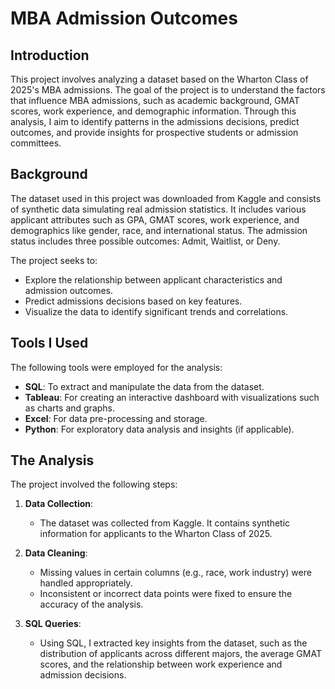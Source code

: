 # MBA Admission Outcomes

## Introduction
This project involves analyzing a dataset based on the Wharton Class of 2025's MBA admissions. The goal of the project is to understand the factors that influence MBA admissions, such as academic background, GMAT scores, work experience, and demographic information. Through this analysis, I aim to identify patterns in the admissions decisions, predict outcomes, and provide insights for prospective students or admission committees.

## Background
The dataset used in this project was downloaded from Kaggle and consists of synthetic data simulating real admission statistics. It includes various applicant attributes such as GPA, GMAT scores, work experience, and demographics like gender, race, and international status. The admission status includes three possible outcomes: Admit, Waitlist, or Deny.

The project seeks to:
- Explore the relationship between applicant characteristics and admission outcomes.
- Predict admissions decisions based on key features.
- Visualize the data to identify significant trends and correlations.

## Tools I Used
The following tools were employed for the analysis:
- **SQL**: To extract and manipulate the data from the dataset.
- **Tableau**: For creating an interactive dashboard with visualizations such as charts and graphs.
- **Excel**: For data pre-processing and storage.
- **Python**: For exploratory data analysis and insights (if applicable).

## The Analysis
The project involved the following steps:

1. **Data Collection**:
   - The dataset was collected from Kaggle. It contains synthetic information for applicants to the Wharton Class of 2025.

2. **Data Cleaning**:
   - Missing values in certain columns (e.g., race, work industry) were handled appropriately.
   - Inconsistent or incorrect data points were fixed to ensure the accuracy of the analysis.

3. **SQL Queries**:
   - Using SQL, I extracted key insights from the dataset, such as the distribution of applicants across different majors, the average GMAT scores, and the relationship between work experience and admission decisions.
